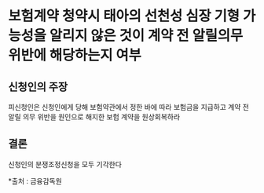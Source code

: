 # 보험계약 청약시 태아의 선천성 심장 기형 가능성을 알리지 않은 것이 계약 전 알릴의무 위반에 해당하는지 여부

## 신청인의 주장

피신청인은 신청인에게 당해 보험약관에서 정한 바에 따라 보험금을 지급하고 계약 전 알릴 의무 위반을 원인으로 해지한 보험 계약을 원상회복하라


## 결론

신청인의 분쟁조정신청을 모두 기각한다

*출처 : 금융감독원